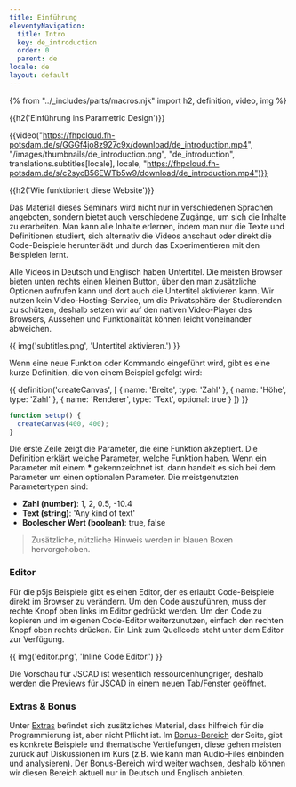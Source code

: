 ```yaml
---
title: Einführung
eleventyNavigation:
  title: Intro
  key: de_introduction
  order: 0
  parent: de
locale: de
layout: default
---
```


{% from "../_includes/parts/macros.njk" import h2, definition, video, img %}

{{h2('Einführung ins Parametric Design')}}

{{video("https://fhpcloud.fh-potsdam.de/s/GGGf4jo8z927c9x/download/de_introduction.mp4", "/images/thumbnails/de_introduction.png", "de_introduction", translations.subtitles[locale], locale, "https://fhpcloud.fh-potsdam.de/s/c2sycB56EWTb5w9/download/de_introduction.mp4")}}

<!--
dg: https://fhpcloud.fh-potsdam.de/s/c2sycB56EWTb5w9
de: https://fhpcloud.fh-potsdam.de/s/GGGf4jo8z927c9x
en: https://fhpcloud.fh-potsdam.de/s/soZc2mA9kSpRxxL
-->

{{h2('Wie funktioniert diese Website')}}

Das Material dieses Seminars wird nicht nur in verschiedenen Sprachen angeboten, sondern bietet auch verschiedene Zugänge, um sich die Inhalte zu erarbeiten. Man kann alle Inhalte erlernen, indem man nur die Texte und Definitionen studiert, sich alternativ die Videos anschaut oder direkt die Code-Beispiele herunterlädt und durch das Experimentieren mit den Beispielen lernt.

Alle Videos in Deutsch und Englisch haben Untertitel. Die meisten Browser bieten unten rechts einen kleinen Button, über den man zusätzliche Optionen aufrufen kann und dort auch die Untertitel aktivieren kann. Wir nutzen kein Video-Hosting-Service, um die Privatsphäre der Studierenden zu schützen, deshalb setzen wir auf den nativen Video-Player des Browsers, Aussehen und Funktionalität können leicht voneinander abweichen.

{{ img('subtitles.png', 'Untertitel aktivieren.') }}

Wenn eine neue Funktion oder Kommando eingeführt wird, gibt es eine kurze Definition, die von einem Beispiel gefolgt wird: 

{{ definition('createCanvas', [
  { name: 'Breite', type: 'Zahl' },
  { name: 'Höhe', type: 'Zahl' },
  { name: 'Renderer', type: 'Text', optional: true }
]) }}

```js
function setup() {
  createCanvas(400, 400);
}
```

Die erste Zeile zeigt die Parameter, die eine Funktion akzeptiert. Die Definition erklärt welche Parameter, welche Funktion haben. Wenn ein Parameter mit einem **\*** gekennzeichnet ist, dann handelt es sich bei dem Parameter um einen optionalen Parameter. Die meistgenutzten Parametertypen sind:

- **Zahl (number)**: 1, 2, 0.5, -10.4
- **Text (string)**: 'Any kind of text'
- **Boolescher Wert (boolean)**: true, false

> Zusätzliche, nützliche Hinweis werden in blauen Boxen hervorgehoben.

### Editor

Für die p5js Beispiele gibt es einen Editor, der es erlaubt Code-Beispiele direkt im Browser zu verändern. Um den Code auszuführen, muss der rechte Knopf oben links im Editor gedrückt werden. Um den Code zu kopieren und im eigenen Code-Editor weiterzunutzen, einfach den rechten Knopf oben rechts drücken. Ein Link zum Quellcode steht unter dem Editor zur Verfügung.

{{ img('editor.png', 'Inline Code Editor.') }}

Die Vorschau für JSCAD ist wesentlich ressourcenhungriger, deshalb werden die Previews für JSCAD in einem neuen Tab/Fenster geöffnet.

### Extras & Bonus

Unter [Extras](extras/index.md) befindet sich zusätzliches Material, dass hilfreich für die Programmierung ist, aber nicht Pflicht ist. Im [Bonus-Bereich](bonus/index.md) der Seite, gibt es konkrete Beispiele und thematische Vertiefungen, diese gehen meisten zurück auf Diskussionen im Kurs (z.B. wie kann man Audio-Files einbinden und analysieren). Der Bonus-Bereich wird weiter wachsen, deshalb können wir diesen Bereich aktuell nur in Deutsch und Englisch anbieten.